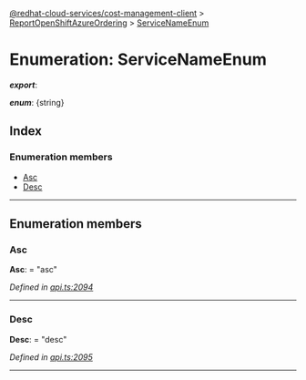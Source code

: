 [@redhat-cloud-services/cost-management-client](../README.md) > [ReportOpenShiftAzureOrdering](../modules/reportopenshiftazureordering.md) > [ServiceNameEnum](../enums/reportopenshiftazureordering.servicenameenum.md)

# Enumeration: ServiceNameEnum

*__export__*: 

*__enum__*: {string}

## Index

### Enumeration members

* [Asc](reportopenshiftazureordering.servicenameenum.md#asc)
* [Desc](reportopenshiftazureordering.servicenameenum.md#desc)

---

## Enumeration members

<a id="asc"></a>

###  Asc

**Asc**:  = "asc"

*Defined in [api.ts:2094](https://github.com/RedHatInsights/javascript-clients/blob/master/packages/cost-management/api.ts#L2094)*

___
<a id="desc"></a>

###  Desc

**Desc**:  = "desc"

*Defined in [api.ts:2095](https://github.com/RedHatInsights/javascript-clients/blob/master/packages/cost-management/api.ts#L2095)*

___

